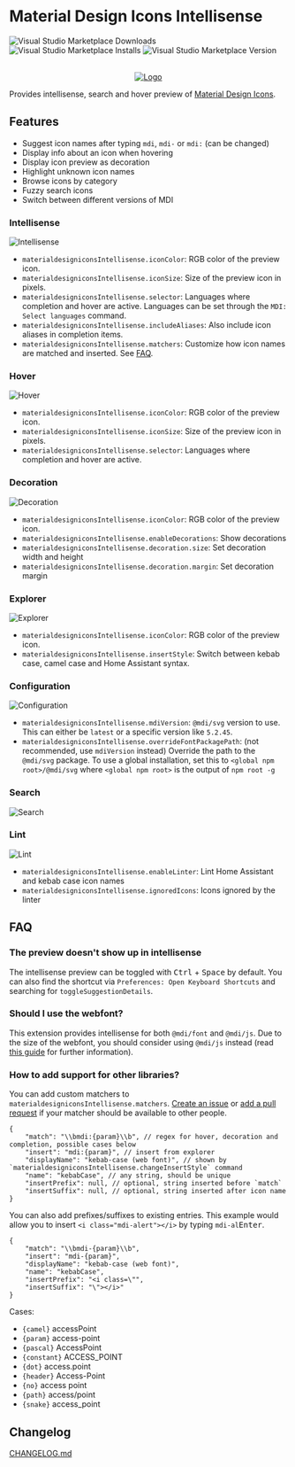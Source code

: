 # Material Design Icons Intellisense

![Visual Studio Marketplace Downloads](https://img.shields.io/visual-studio-marketplace/d/lukas-tr.materialdesignicons-intellisense?style=flat-square)
![Visual Studio Marketplace Installs](https://img.shields.io/visual-studio-marketplace/i/lukas-tr.materialdesignicons-intellisense?style=flat-square)
![Visual Studio Marketplace Version](https://img.shields.io/visual-studio-marketplace/v/lukas-tr.materialdesignicons-intellisense?style=flat-square)

<p align="center">
  <br />
  <a title="Install from VSCode Marketplace" href="https://marketplace.visualstudio.com/items?itemName=lukas-tr.materialdesignicons-intellisense"><img src="https://raw.githubusercontent.com/lukas-tr/vscode-materialdesignicons-intellisense/master/icons/logo.png" alt="Logo" /></a>
</p>

Provides intellisense, search and hover preview of [Material Design Icons](https://materialdesignicons.com/).

## Features

- Suggest icon names after typing `mdi`, `mdi-` or `mdi:` (can be changed)
- Display info about an icon when hovering
- Display icon preview as decoration
- Highlight unknown icon names
- Browse icons by category
- Fuzzy search icons
- Switch between different versions of MDI

### Intellisense

![Intellisense](https://raw.githubusercontent.com/lukas-tr/vscode-materialdesignicons-intellisense/master/doc/completion.png)

- `materialdesigniconsIntellisense.iconColor`: RGB color of the preview icon.
- `materialdesigniconsIntellisense.iconSize`: Size of the preview icon in pixels.
- `materialdesigniconsIntellisense.selector`: Languages where completion and hover are active. Languages can be set through the `MDI: Select languages` command.
- `materialdesigniconsIntellisense.includeAliases`: Also include icon aliases in completion items.
- `materialdesigniconsIntellisense.matchers`: Customize how icon names are matched and inserted. See [FAQ](#how-to-add-support-for-other-libraries).

### Hover

![Hover](https://raw.githubusercontent.com/lukas-tr/vscode-materialdesignicons-intellisense/master/doc/hover.png)

- `materialdesigniconsIntellisense.iconColor`: RGB color of the preview icon.
- `materialdesigniconsIntellisense.iconSize`: Size of the preview icon in pixels.
- `materialdesigniconsIntellisense.selector`: Languages where completion and hover are active.

### Decoration

![Decoration](https://raw.githubusercontent.com/lukas-tr/vscode-materialdesignicons-intellisense/master/doc/decoration.png)

- `materialdesigniconsIntellisense.iconColor`: RGB color of the preview icon.
- `materialdesigniconsIntellisense.enableDecorations`: Show decorations
- `materialdesigniconsIntellisense.decoration.size`: Set decoration width and height
- `materialdesigniconsIntellisense.decoration.margin`: Set decoration margin

### Explorer

![Explorer](https://raw.githubusercontent.com/lukas-tr/vscode-materialdesignicons-intellisense/master/doc/explorer.gif)

- `materialdesigniconsIntellisense.iconColor`: RGB color of the preview icon.
- `materialdesigniconsIntellisense.insertStyle`: Switch between kebab case, camel case and Home Assistant syntax.

### Configuration

![Configuration](https://raw.githubusercontent.com/lukas-tr/vscode-materialdesignicons-intellisense/master/doc/configuration.gif)

- `materialdesigniconsIntellisense.mdiVersion`: `@mdi/svg` version to use. This can either be `latest` or a specific version like `5.2.45`.
- `materialdesigniconsIntellisense.overrideFontPackagePath`: (not recommended, use `mdiVersion` instead) Override the path to the `@mdi/svg` package. To use a global installation, set this to `<global npm root>/@mdi/svg` where `<global npm root>` is the output of `npm root -g`

### Search

![Search](https://raw.githubusercontent.com/lukas-tr/vscode-materialdesignicons-intellisense/master/doc/search.gif)

### Lint

![Lint](https://raw.githubusercontent.com/lukas-tr/vscode-materialdesignicons-intellisense/master/doc/usage-4.gif)

- `materialdesigniconsIntellisense.enableLinter`: Lint Home Assistant and kebab case icon names
- `materialdesigniconsIntellisense.ignoredIcons`: Icons ignored by the linter

## FAQ

### The preview doesn't show up in intellisense

The intellisense preview can be toggled with <kbd>Ctrl</kbd> + <kbd>Space</kbd> by default.
You can also find the shortcut via `Preferences: Open Keyboard Shortcuts` and searching for `toggleSuggestionDetails`.

### Should I use the webfont?

This extension provides intellisense for both `@mdi/font` and `@mdi/js`. Due to the size of the webfont, you should consider using `@mdi/js` instead (read [this guide](https://dev.materialdesignicons.com/guide/webfont-alternatives) for further information).

### How to add support for other libraries?

You can add custom matchers to `materialdesigniconsIntellisense.matchers`. [Create an issue](https://github.com/lukas-tr/vscode-materialdesignicons-intellisense/issues/new) or [add a pull request](https://github.com/lukas-tr/vscode-materialdesignicons-intellisense/pulls) if your matcher should be available to other people.

```jsonc
{
    "match": "\\bmdi:{param}\\b", // regex for hover, decoration and completion, possible cases below
    "insert": "mdi:{param}", // insert from explorer
    "displayName": "kebab-case (web font)", // shown by `materialdesigniconsIntellisense.changeInsertStyle` command
    "name": "kebabCase", // any string, should be unique
    "insertPrefix": null, // optional, string inserted before `match`
    "insertSuffix": null, // optional, string inserted after icon name
}
```

You can also add prefixes/suffixes to existing entries. This example would allow you to insert `<i class="mdi-alert"></i>` by typing `mdi-al`<kbd>Enter</kbd>.

```jsonc
{
    "match": "\\bmdi-{param}\\b",
    "insert": "mdi-{param}",
    "displayName": "kebab-case (web font)",
    "name": "kebabCase",
    "insertPrefix": "<i class=\"",
    "insertSuffix": "\"></i>"
}
```

Cases:

- `{camel}` accessPoint
- `{param}` access-point
- `{pascal}` AccessPoint
- `{constant}` ACCESS_POINT
- `{dot}` access.point
- `{header}` Access-Point
- `{no}` access point
- `{path}` access/point
- `{snake}` access_point

## Changelog

[CHANGELOG.md](https://github.com/lukas-tr/vscode-materialdesignicons-intellisense/blob/master/CHANGELOG.md)
